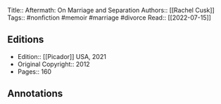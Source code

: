 Title:: Aftermath: On Marriage and Separation
Authors:: [[Rachel Cusk]]
Tags:: #nonfiction #memoir #marriage #divorce 
Read:: [[2022-07-15]]

## Editions
- Edition:: [[Picador]] USA, 2021
- Original Copyright:: 2012
- Pages:: 160

## Annotations
